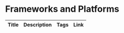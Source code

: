 # Frameworks and Platforms

Title | Description | Tags | Link
------------ | ------------- | ---------- | --------------
